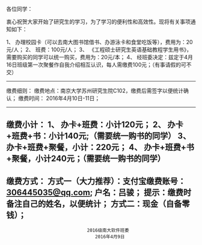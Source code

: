各位同学：

衷心祝贺大家开始了研究生的学习，为了学习的便利性和高效性。现将有关事项通知如下：

1、	办理校园卡（可以去南大图书馆借书、办游泳卡和食堂吃饭等），费用为：20元/人；
2、	班费：100元/人；
3、	《工程硕士研究生英语基础教程学生用书》，需要购买的同学可以统一购买，费用为：20元/本；
4、	经班委决定：兹定于4月16日班级第一次聚餐作自我介绍相互认识，每人需缴费100元；（有事请假的可不交）

------------------------------
缴费细则：
缴费地点：南京大学苏州研究生院C102，缴费后需签字以便统计确认；
缴费时间： 2016年4月10日-11日；

-------------------------------------------

   缴费小计：
1、	办卡+班费：小计120元；
2、	办卡+班费+书：小计140元;（需要统一购书的同学）
3、	办卡+班费+聚餐，小计：220元；
4、	办卡+班费+书+聚餐，小计240元；（需要统一购书的同学）
-----------------------------------------
缴费方式：
方式一（大力推荐）：支付宝缴费账号：306445035@qq.com; 户名：吕骏；
                    提示：缴费时备注自己的姓名，以便统计；
方式二：现金（自备零钱）；
 -----------------------------------------------
                                  2016级南大软件班委
                                     2016年4月9日
